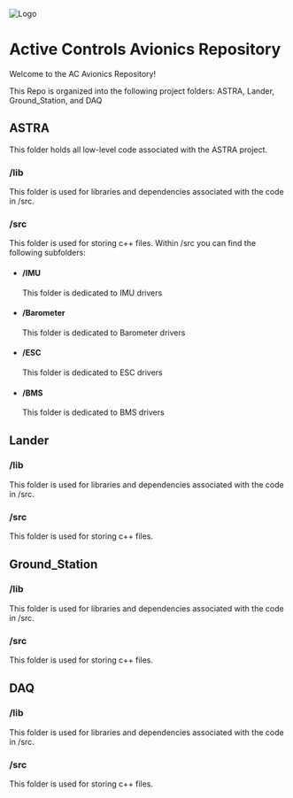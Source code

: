 ![Logo](https://purdueseds.space/wp-content/uploads/2022/02/PSP-ActiveControls-1Color-White.svg)  

# Active Controls Avionics Repository

Welcome to the AC Avionics Repository!

This Repo is organized into the following project folders:
ASTRA, Lander, Ground_Station, and DAQ

## ASTRA
This folder holds all low-level code associated with the ASTRA project.

### /lib
This folder is used for libraries and dependencies associated with the code in /src.
### /src
This folder is used for storing c++ files. Within /src you can find the following subfolders:
* #### /IMU
    This folder is dedicated to IMU drivers
* #### /Barometer
    This folder is dedicated to Barometer drivers
* #### /ESC
    This folder is dedicated to ESC drivers
* #### /BMS
    This folder is dedicated to BMS drivers

## Lander

### /lib
This folder is used for libraries and dependencies associated with the code in /src.
### /src
This folder is used for storing c++ files.

## Ground_Station

### /lib
This folder is used for libraries and dependencies associated with the code in /src.
### /src
This folder is used for storing c++ files.

## DAQ

### /lib
This folder is used for libraries and dependencies associated with the code in /src.
### /src
This folder is used for storing c++ files.





